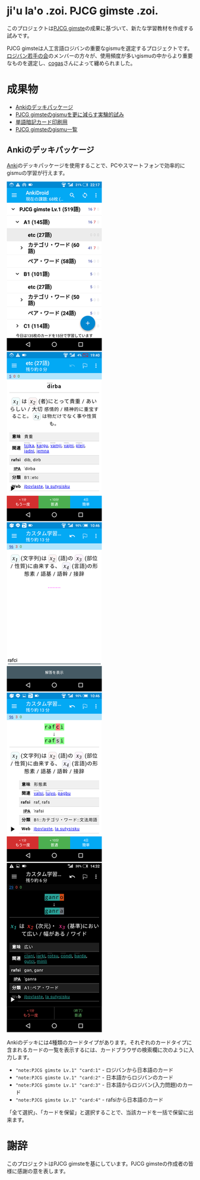 <!--
## File: readme.md
##
## 「ji'u la'o .zoi. PJCG gimste .zoi.」の日本語マニュアル。
##
## Metadata:
##
##   author - qq542vev <https://purl.org/meta/me/>
##   version - 0.1.6
##   date - 2021-12-21
##   since - 2021-04-01
##   copyright - Copyright (C) 2021 qq542vev. Some rights reserved.
##   license - CC-BY <https://creativecommons.org/licenses/by/4.0/>
##   package - jihu-laho-zoi-pjcg-gimste-zoi
##
## See Also:
##
##   * Project homepage - <https://github.com/qq542vev/jihu-laho-zoi-pjcg-gimste-zoi>
##   * Bag report - <https://github.com/qq542vev/jihu-laho-zoi-pjcg-gimste-zoi/issues>
-->

# ji'u la'o .zoi. PJCG gimste .zoi.

このプロジェクトは[PJCG gimste](https://cogas.github.io/pages/lojbo/pjcg_gimste/)の成果に基づいて、新たな学習教材を作成する試みです。

PJCG gimsteは人工言語ロジバンの重要なgismuを選定するプロジェクトです。[ロジバン若手の会](https://groups.google.com/g/ponjo_lojbo_citno_girzu)のメンバーの方々が、使用頻度が多いgismuの中からより重要なものを選定し、[cogas](https://cogas.github.io/)さんによって纏められました。

# 成果物

 * [Ankiのデッキパッケージ](https://github.com/qq542vev/jihu-laho-zoi-pjcg-gimste-zoi/releases)
 * [PJCG gimsteのgismuを更に減らす実験的試み](gasnu-lo-nu-lo-gismu-ku-tohe-zenba.md)
 * [単語暗記カード印刷用](https://qq542vev.github.io/jihu-laho-zoi-pjcg-gimste-zoi/prina/)
 * [PJCG gimsteのgismu一覧](https://qq542vev.github.io/jihu-laho-zoi-pjcg-gimste-zoi/liste/)

## Ankiのデッキパッケージ

[Anki](https://apps.ankiweb.net/)のデッキパッケージを使用することで、PCやスマートフォンで効率的にgismuの学習が行えます。

[![Ankiのデッキリスト](pixra/cmalu-pixra/ank-zei-karda-bakfu-liste.png)](pixra/ank-zei-karda-bakfu-liste.png "Ankiのデッキリスト") [![Ankiのカードの解答](pixra/cmalu-pixra/ank-zei-karda-danfu.png)](pixra/ank-zei-karda-danfu.png "Ankiのカードの解答") [![Ankiのカードの入力問題](pixra/cmalu-pixra/ank-zei-karda-ciska-bo-preti.png)](pixra/ank-zei-karda-ciska-bo-preti.png "Ankiのカードの入力問題") [![Ankiのカードの入力正誤](pixra/cmalu-pixra/ank-zei-karda-ciska-bo-danfu.png)](pixra/ank-zei-karda-ciska-bo-danfu.png "Ankiのカードの入力正誤") [![Ankiのカードのナイトモード](pixra/cmalu-pixra/ank-zei-karda-danfu-co-manku-skari.png)](pixra/ank-zei-karda-co-manku-skari.png "Ankiのカードのナイトモード")

Ankiのデッキには4種類のカードタイプがあります。それぞれのカードタイプに含まれるカードの一覧を表示するには、カードブラウザの検索欄に次のように入力します。

 * `"note:PJCG gimste Lv.1" "card:1"` - ロジバンから日本語のカード
 * `"note:PJCG gimste Lv.1" "card:2"` - 日本語からロジバンのカード
 * `"note:PJCG gimste Lv.1" "card:3"` - 日本語からロジバン(入力問題)のカード
 * `"note:PJCG gimste Lv.1" "card:4"` - rafsiから日本語のカード

「全て選択」、「カードを保留」と選択することで、当該カードを一括で保留に出来ます。

# 謝辞

このプロジェクトはPJCG gimsteを基にしています。PJCG gimsteの作成者の皆様に感謝の意を表します。
